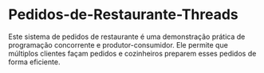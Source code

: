# Pedidos-de-Restaurante-Threads
Este sistema de pedidos de restaurante é uma demonstração prática de programação concorrente e produtor-consumidor. Ele permite que múltiplos clientes façam pedidos e cozinheiros preparem esses pedidos de forma eficiente.
